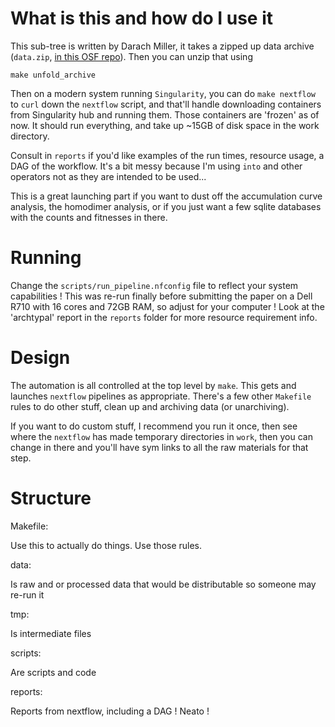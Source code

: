 # What is this and how do I use it

This sub-tree is written by Darach Miller, it takes a zipped up data archive
(`data.zip`, [in this OSF repo](https://osf.io/7yt59/)). Then you can unzip
that using 

    make unfold_archive

Then on a modern system running `Singularity`, you can do `make nextflow` to
`curl` down the `nextflow` script, and that'll handle downloading containers
from Singularity hub and running them. Those containers are 'frozen' as of
now. It should run everything, and take up ~15GB of disk space in the work
directory.

Consult in `reports` if you'd like examples of the run times, resource usage,
a DAG of the workflow. It's a bit messy because I'm using `into` and other
operators not as they are intended to be used...

This is a great launching part if you want to dust off the accumulation curve
analysis, the homodimer analysis, or if you just want a few sqlite databases
with the counts and fitnesses in there.

# Running

Change the `scripts/run_pipeline.nfconfig` file to reflect your system
capabilities ! This was re-run finally before submitting the paper on a 
Dell R710 with 16 cores and 72GB RAM, so adjust for your computer !
Look at the 'archtypal' report in the `reports` folder for more resource
requirement info.

# Design

The automation is all controlled at the top level by `make`. This gets and
launches `nextflow` pipelines as appropriate. There's a few other `Makefile`
rules to do other stuff, clean up and archiving data (or unarchiving).

If you want to do custom stuff, I recommend you run it once, then see where the
`nextflow` has made temporary directories in `work`, then you can change in 
there and you'll have sym links to all the raw materials for that step.

# Structure

Makefile:

Use this to actually do things. Use those rules. 

data:

Is raw and or processed data that would be distributable so someone may re-run 
it

tmp:

Is intermediate files

scripts:

Are scripts and code 

reports:

Reports from nextflow, including a DAG ! Neato !
